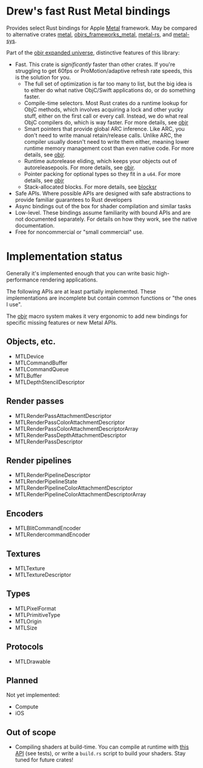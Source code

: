 # Drew's fast Rust Metal bindings

Provides select Rust bindings for Apple [Metal](https://developer.apple.com/metal/) framework.  May be compared to alternative crates [metal](https://crates.io/crates/metal), [objrs_frameworks_metal](https://crates.io/crates/objrs_frameworks_metal),
[metal-rs](https://crates.io/crates/metal-rs), and [metal-sys](https://crates.io/crates/metal-sys).

Part of the [objr expanded universe](https://github.com/drewcrawford/objr#objr-expanded-universe), distinctive features of this library:

* Fast.  This crate is *significantly* faster than other crates.  If you're struggling to get 60fps or ProMotion/adaptive refresh rate speeds, this
  is the solution for you.
    * The full set of optimization is far too many to list, but the big idea is to either do what native ObjC/Swift applications do, or do something faster.
    * Compile-time selectors.  Most Rust crates do a runtime lookup for ObjC methods, which involves acquiring a lock and other yucky stuff, either on the first call or every call.  Instead, we do what real ObjC compilers do, which is way faster.  For more details, see [objr](https://github.com/drewcrawford/objr)
    * Smart pointers that provide global ARC inference.  Like ARC, you don't need to write manual retain/release calls.  Unlike ARC, the compiler
      usually doesn't need to write them either, meaning lower runtime memory management cost than even native code.  For more details, see [objr](https://github.com/drewcrawford/objr).
    * Runtime autorelease eliding, which keeps your objects out of autoreleasepools.  For more details, see [objr](https://github.com/drewcrawford/objr).
    * Pointer packing for optional types so they fit in a `u64`.  For more details, see [objr](https://github.com/drewcrawford/objr)
    * Stack-allocated blocks.  For more details, see [blocksr](https://github.com/drewcrawford/blocksr)
* Safe APIs.  Where possible APIs are designed with safe abstractions to provide familiar guarantees to Rust developers
* Async bindings out of the box for shader compilation and similar tasks
* Low-level.  These bindings assume familiarity with bound APIs and are not documented separately.  For details on how they work, see the native documentation.
* Free for noncommercial or "small commercial" use.

# Implementation status
Generally it's implemented enough that you can write basic high-performance rendering applications.

The following APIs are at least partially implemented.  These implementations are incomplete but contain common functions or "the ones I use".

The [objr](https://github.com/drewcrawford/objr) macro system makes it very ergonomic to add new bindings for specific missing features
or new Metal APIs.

## Objects, etc.
* MTLDevice
* MTLCommandBuffer
* MTLCommandQueue
* MTLBuffer
* MTLDepthStencilDescriptor

## Render passes
* MTLRenderPassAttachmentDescriptor
* MTLRenderPassColorAttachmentDescriptor
* MTLRenderPassColorAttachmentDescriptorArray
* MTLRenderPassDepthAttachmentDescriptor
* MTLRenderPassDescriptor

## Render pipelines
* MTLRenderPipelineDescriptor
* MTLRenderPipelineState
* MTLRenderPipelineColorAttachmentDescriptor
* MTLRenderPipelineColorAttachmentDescriptorArray

## Encoders
* MTLBlitCommandEncoder
* MTLRendercommandEncoder

## Textures
* MTLTexture
* MTLTextureDescriptor

## Types
* MTLPixelFormat
* MTLPrimitiveType
* MTLOrigin
* MTLSize

## Protocols
* MTLDrawable

## Planned

Not yet implemented:
* Compute
* iOS

## Out of scope

* Compiling shaders at build-time. You can compile at runtime with [this API](https://developer.apple.com/documentation/metal/mtldevice/1433431-makelibrary) (see tests), or write a `build.rs` script to build your shaders.
  Stay tuned for future crates!